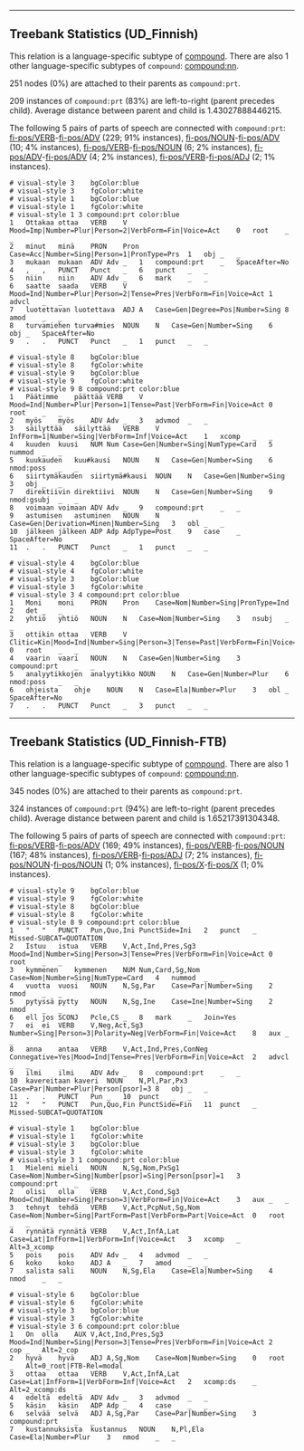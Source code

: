 

--------------------------------------------------------------------------------

## Treebank Statistics (UD_Finnish)

This relation is a language-specific subtype of [compound]().
There are also 1 other language-specific subtypes of `compound`: [compound:nn]().

251 nodes (0%) are attached to their parents as `compound:prt`.

209 instances of `compound:prt` (83%) are left-to-right (parent precedes child).
Average distance between parent and child is 1.43027888446215.

The following 5 pairs of parts of speech are connected with `compound:prt`: [fi-pos/VERB]()-[fi-pos/ADV]() (229; 91% instances), [fi-pos/NOUN]()-[fi-pos/ADV]() (10; 4% instances), [fi-pos/VERB]()-[fi-pos/NOUN]() (6; 2% instances), [fi-pos/ADV]()-[fi-pos/ADV]() (4; 2% instances), [fi-pos/VERB]()-[fi-pos/ADJ]() (2; 1% instances).


~~~ conllu
# visual-style 3	bgColor:blue
# visual-style 3	fgColor:white
# visual-style 1	bgColor:blue
# visual-style 1	fgColor:white
# visual-style 1 3 compound:prt	color:blue
1	Ottakaa	ottaa	VERB	V	Mood=Imp|Number=Plur|Person=2|VerbForm=Fin|Voice=Act	0	root	_	_
2	minut	minä	PRON	Pron	Case=Acc|Number=Sing|Person=1|PronType=Prs	1	obj	_	_
3	mukaan	mukaan	ADV	Adv	_	1	compound:prt	_	SpaceAfter=No
4	,	,	PUNCT	Punct	_	6	punct	_	_
5	niin	niin	ADV	Adv	_	6	mark	_	_
6	saatte	saada	VERB	V	Mood=Ind|Number=Plur|Person=2|Tense=Pres|VerbForm=Fin|Voice=Act	1	advcl	_	_
7	luotettavan	luotettava	ADJ	A	Case=Gen|Degree=Pos|Number=Sing	8	amod	_	_
8	turvamiehen	turva#mies	NOUN	N	Case=Gen|Number=Sing	6	obj	_	SpaceAfter=No
9	.	.	PUNCT	Punct	_	1	punct	_	_

~~~


~~~ conllu
# visual-style 8	bgColor:blue
# visual-style 8	fgColor:white
# visual-style 9	bgColor:blue
# visual-style 9	fgColor:white
# visual-style 9 8 compound:prt	color:blue
1	Päätimme	päättää	VERB	V	Mood=Ind|Number=Plur|Person=1|Tense=Past|VerbForm=Fin|Voice=Act	0	root	_	_
2	myös	myös	ADV	Adv	_	3	advmod	_	_
3	säilyttää	säilyttää	VERB	V	InfForm=1|Number=Sing|VerbForm=Inf|Voice=Act	1	xcomp	_	_
4	kuuden	kuusi	NUM	Num	Case=Gen|Number=Sing|NumType=Card	5	nummod	_	_
5	kuukauden	kuu#kausi	NOUN	N	Case=Gen|Number=Sing	6	nmod:poss	_	_
6	siirtymäkauden	siirtymä#kausi	NOUN	N	Case=Gen|Number=Sing	3	obj	_	_
7	direktiivin	direktiivi	NOUN	N	Case=Gen|Number=Sing	9	nmod:gsubj	_	_
8	voimaan	voimaan	ADV	Adv	_	9	compound:prt	_	_
9	astumisen	astuminen	NOUN	N	Case=Gen|Derivation=Minen|Number=Sing	3	obl	_	_
10	jälkeen	jälkeen	ADP	Adp	AdpType=Post	9	case	_	SpaceAfter=No
11	.	.	PUNCT	Punct	_	1	punct	_	_

~~~


~~~ conllu
# visual-style 4	bgColor:blue
# visual-style 4	fgColor:white
# visual-style 3	bgColor:blue
# visual-style 3	fgColor:white
# visual-style 3 4 compound:prt	color:blue
1	Moni	moni	PRON	Pron	Case=Nom|Number=Sing|PronType=Ind	2	det	_	_
2	yhtiö	yhtiö	NOUN	N	Case=Nom|Number=Sing	3	nsubj	_	_
3	ottikin	ottaa	VERB	V	Clitic=Kin|Mood=Ind|Number=Sing|Person=3|Tense=Past|VerbForm=Fin|Voice=Act	0	root	_	_
4	vaarin	vaari	NOUN	N	Case=Gen|Number=Sing	3	compound:prt	_	_
5	analyytikkojen	analyytikko	NOUN	N	Case=Gen|Number=Plur	6	nmod:poss	_	_
6	ohjeista	ohje	NOUN	N	Case=Ela|Number=Plur	3	obl	_	SpaceAfter=No
7	.	.	PUNCT	Punct	_	3	punct	_	_

~~~




--------------------------------------------------------------------------------

## Treebank Statistics (UD_Finnish-FTB)

This relation is a language-specific subtype of [compound]().
There are also 1 other language-specific subtypes of `compound`: [compound:nn]().

345 nodes (0%) are attached to their parents as `compound:prt`.

324 instances of `compound:prt` (94%) are left-to-right (parent precedes child).
Average distance between parent and child is 1.65217391304348.

The following 5 pairs of parts of speech are connected with `compound:prt`: [fi-pos/VERB]()-[fi-pos/ADV]() (169; 49% instances), [fi-pos/VERB]()-[fi-pos/NOUN]() (167; 48% instances), [fi-pos/VERB]()-[fi-pos/ADJ]() (7; 2% instances), [fi-pos/NOUN]()-[fi-pos/NOUN]() (1; 0% instances), [fi-pos/X]()-[fi-pos/X]() (1; 0% instances).


~~~ conllu
# visual-style 9	bgColor:blue
# visual-style 9	fgColor:white
# visual-style 8	bgColor:blue
# visual-style 8	fgColor:white
# visual-style 8 9 compound:prt	color:blue
1	"	"	PUNCT	Pun,Quo,Ini	PunctSide=Ini	2	punct	_	Missed-SUBCAT=QUOTATION
2	Istuu	istua	VERB	V,Act,Ind,Pres,Sg3	Mood=Ind|Number=Sing|Person=3|Tense=Pres|VerbForm=Fin|Voice=Act	0	root	_	_
3	kymmenen	kymmenen	NUM	Num,Card,Sg,Nom	Case=Nom|Number=Sing|NumType=Card	4	nummod	_	_
4	vuotta	vuosi	NOUN	N,Sg,Par	Case=Par|Number=Sing	2	nmod	_	_
5	pytyssä	pytty	NOUN	N,Sg,Ine	Case=Ine|Number=Sing	2	nmod	_	_
6	ell	jos	SCONJ	Pcle,CS	_	8	mark	_	Join=Yes
7	ei	ei	VERB	V,Neg,Act,Sg3	Number=Sing|Person=3|Polarity=Neg|VerbForm=Fin|Voice=Act	8	aux	_	_
8	anna	antaa	VERB	V,Act,Ind,Pres,ConNeg	Connegative=Yes|Mood=Ind|Tense=Pres|VerbForm=Fin|Voice=Act	2	advcl	_	_
9	ilmi	ilmi	ADV	Adv	_	8	compound:prt	_	_
10	kavereitaan	kaveri	NOUN	N,Pl,Par,Px3	Case=Par|Number=Plur|Person[psor]=3	8	obj	_	_
11	.	.	PUNCT	Pun	_	10	punct	_	_
12	"	"	PUNCT	Pun,Quo,Fin	PunctSide=Fin	11	punct	_	Missed-SUBCAT=QUOTATION

~~~


~~~ conllu
# visual-style 1	bgColor:blue
# visual-style 1	fgColor:white
# visual-style 3	bgColor:blue
# visual-style 3	fgColor:white
# visual-style 3 1 compound:prt	color:blue
1	Mieleni	mieli	NOUN	N,Sg,Nom,PxSg1	Case=Nom|Number=Sing|Number[psor]=Sing|Person[psor]=1	3	compound:prt	_	_
2	olisi	olla	VERB	V,Act,Cond,Sg3	Mood=Cnd|Number=Sing|Person=3|VerbForm=Fin|Voice=Act	3	aux	_	_
3	tehnyt	tehdä	VERB	V,Act,PcpNut,Sg,Nom	Case=Nom|Number=Sing|PartForm=Past|VerbForm=Part|Voice=Act	0	root	_	_
4	rynnätä	rynnätä	VERB	V,Act,InfA,Lat	Case=Lat|InfForm=1|VerbForm=Inf|Voice=Act	3	xcomp	_	Alt=3_xcomp
5	pois	pois	ADV	Adv	_	4	advmod	_	_
6	koko	koko	ADJ	A	_	7	amod	_	_
7	salista	sali	NOUN	N,Sg,Ela	Case=Ela|Number=Sing	4	nmod	_	_

~~~


~~~ conllu
# visual-style 6	bgColor:blue
# visual-style 6	fgColor:white
# visual-style 3	bgColor:blue
# visual-style 3	fgColor:white
# visual-style 3 6 compound:prt	color:blue
1	On	olla	AUX	V,Act,Ind,Pres,Sg3	Mood=Ind|Number=Sing|Person=3|Tense=Pres|VerbForm=Fin|Voice=Act	2	cop	_	Alt=2_cop
2	hyvä	hyvä	ADJ	A,Sg,Nom	Case=Nom|Number=Sing	0	root	_	Alt=0_root|FTB-Rel=modal
3	ottaa	ottaa	VERB	V,Act,InfA,Lat	Case=Lat|InfForm=1|VerbForm=Inf|Voice=Act	2	xcomp:ds	_	Alt=2_xcomp:ds
4	edeltä	edeltä	ADV	Adv	_	3	advmod	_	_
5	käsin	käsin	ADP	Adp	_	4	case	_	_
6	selvää	selvä	ADJ	A,Sg,Par	Case=Par|Number=Sing	3	compound:prt	_	_
7	kustannuksista	kustannus	NOUN	N,Pl,Ela	Case=Ela|Number=Plur	3	nmod	_	_

~~~


